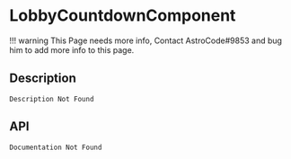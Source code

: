 # LobbyCountdownComponent

!!! warning
    This Page needs more info, Contact AstroCode#9853 and bug him to add more info to this page.

## Description

    Description Not Found

## API

    Documentation Not Found